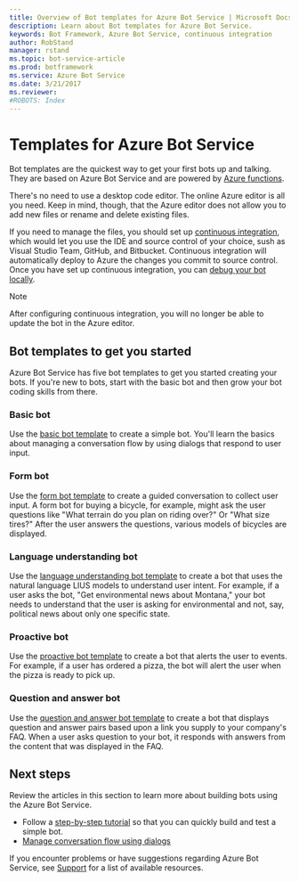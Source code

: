 ```yaml
---
title: Overview of Bot templates for Azure Bot Service | Microsoft Docs
description: Learn about Bot templates for Azure Bot Service.
keywords: Bot Framework, Azure Bot Service, continuous integration
author: RobStand
manager: rstand
ms.topic: bot-service-article
ms.prod: botframework
ms.service: Azure Bot Service
ms.date: 3/21/2017
ms.reviewer:
#ROBOTS: Index
---
```


# Templates for Azure Bot Service

Bot templates are the quickest way to get your first bots up and talking. They are based on Azure Bot Service and are powered by <a href="https://docs.microsoft.com/en-us/azure/azure-functions/functions-reference" target="_blank">Azure functions</a>. 

There's no need to use a desktop code editor. The online Azure editor is all you need. Keep in mind, though, that the Azure editor does not allow you to add new files or rename and delete existing files. 

If you need to manage the files, you should set up [continuous integration](~/azure-bot-service/continuous-integration.md), which would let you use the IDE and source control of your choice, sush as Visual Studio Team, GitHub, and Bitbucket. Continuous integration will automatically deploy to Azure the changes you commit to source control. Once you have set up continuous integration, you can [debug your bot locally](~/azure-bot-service/debug.md).

> [!NOTE]
> After configuring continuous integration, you will no longer be able to update the bot in the Azure editor.

## Bot templates to get you started
Azure Bot Service has five bot templates to get you started creating your bots. If you're new to bots, start with the basic bot and then grow your bot coding skills from there. 

### Basic bot

Use the [basic bot template](~/azure-bot-service/basic-bot.md) to create a simple bot. You'll learn the basics about managing a conversation flow by using dialogs that respond to user input. 

### Form bot

Use the [form bot template](~/azure-bot-service/form-bot.md) to create a guided conversation to collect user input. A form bot for buying a bicycle, for example, might ask the user questions like "What terrain do you plan on riding over?" Or "What size tires?" After the user answers the questions, various models  of bicycles are displayed.

### Language understanding bot

Use the [language understanding bot template](~/azure-bot-service/natural-language-bot.md) to create a bot that uses the natural language LIUS models to understand user intent. For example, if a user asks the bot, "Get environmental news about Montana," your bot needs to understand that the user is asking for environmental and not, say, political news about only one specific state.

### Proactive bot

Use the [proactive bot template](~/azure-bot-service/proactive-bot.md) to create a bot that alerts the user to events. For example, if a user has ordered a pizza, the bot will alert the user when the pizza is ready to pick up.
 
### Question and answer bot

Use the [question and answer bot template](~/azure-bot-service/question-and-answer-bot.md) to create a bot that displays question and answer pairs based upon a link you supply to your company's FAQ. When a user asks question to your bot, it responds with answers from the content that was displayed in the FAQ. 

## Next steps

Review the articles in this section to learn more about building bots using the Azure Bot Service.

- Follow a [step-by-step tutorial](~/azure-bot-service/getstarted.md) so that you can quickly build and test a simple bot.
- [Manage conversation flow using dialogs](~/dotnet/manage-conversation-flow.md)

If you encounter problems or have suggestions regarding Azure Bot Service, 
see [Support](~/resources-support.md) for a list of available resources. 
